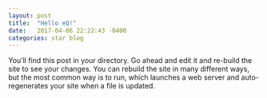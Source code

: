 ```yaml
---
layout: post
title:  "Hello eQ!"
date:   2017-04-06 22:22:43 -0400
categories: star blog
---
```



You’ll find this post in your directory. Go ahead and edit it and re-build the site to see your changes. You can rebuild the site in many different ways, but the most common way is to run, which launches a web server and auto-regenerates your site when a file is updated.

